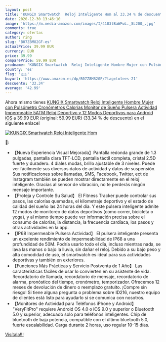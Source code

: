 ```yaml
---
layout: post
title: 'KUNGIX Smartwatch  Reloj Inteligente Hom al 33.34 % de descuento'
date: 2020-12-30 13:46:10
image: 'https://m.media-amazon.com/images/I/4103lBaWFwL._SL200_.jpg'
comments: true
category: ofertas
author: ring
slug: 'B07Z8M82GF-es'
actualPrice: 39.99 EUR
currency: EUR
price: 39.99
comparePrice: 59.99 EUR
prodname: 'KUNGIX Smartwatch  Reloj Inteligente Hombre Mujer con Pulsómetro  Cronómetros  Calorías  Monitor de Sueño  Pulsera Actividad Impermeable 5ATM Reloj Deportivo y 12 Modos Deportivos para Android iOS'
country: 'es'
flag: '🇪🇸'
buyurl: 'https://www.amazon.es/dp/B07Z8M82GF/?tag=tolees-21'
descuento: '33.34'
average: '42.99'
---
```


Ahora mismo tienes [KUNGIX Smartwatch  Reloj Inteligente Hombre Mujer con Pulsómetro  Cronómetros  Calorías  Monitor de Sueño  Pulsera Actividad Impermeable 5ATM Reloj Deportivo y 12 Modos Deportivos para Android iOS](https://www.amazon.es/dp/B07Z8M82GF/?tag=tolees-21) a 39.99 EUR (original: 59.99 EUR) (33.34 %  de descuento) en el siguiente enlace!

[![KUNGIX Smartwatch  Reloj Inteligente Hom](https://m.media-amazon.com/images/I/4103lBaWFwL._SL200_.jpg)](https://www.amazon.es/dp/B07Z8M82GF/?tag=tolees-21)

🔎:

- 【Nueva Experiencia Visual Mejorada】Pantalla redonda grande de 1.3 pulgadas, pantalla clara TFT-LCD, pantalla táctil completa, cristal 2.5D fuerte y duradero. 4 diales modas, brillo ajustable de 3 niveles. Puede ver fácilmente sus diversos datos de actividad y datos de suspensión. Sus notificaciones sobre llamadas, SMS, Facebook, Twitter, ect de Instagram también se pueden mostrar directamente en el reloj inteligente. Gracias al sensor de vibración, no te perderás ningún mensaje importante.
- 【Proteja y Controle Su Salud】 El Fitness Tracker puede controlar sus pasos, las calorías quemadas, el kilometraje deportivo y el estado de calidad del sueño las 24 horas del día. Y este pulsera inteligente admite 12 modos de monitoreo de datos deportivos (como correr, bicicleta o yoga), y al mismo tiempo puede ver información precisa sobre el consumo de calorías, la distancia, la frecuencia cardíaca, los pasos y otras actividades en la app.
- 【IP68 Impermeable Pulsera Actividad】 El pulsera inteligente presenta un excelente rendimiento de impermeabilidad de IP68 a una profundidad de 50M. Podría usarlo todo el día, incluso mientras nada, se lava las manos o bajo la lluvia, sin dañar el reloj. Debido a su bajo peso y alta comodidad de uso, el smartwatch es ideal para sus actividades deportivas y también en exteriores.
- 【Funciones Más Prácticas y Servicio Postventa de 1 Año】 Las características fáciles de usar lo convierten en su asistente de vida. Recordatorio de llamada, recordatorio de mensaje, recordatorio de alarma, pronóstico del tiempo, cronómetro, temporizador. Ofrecemos 12 meses de devolución de dinero o reemplazo gratuito. ¡Compre sin riesgo! Si tiene alguna pregunta o problema sobre ID216, nuestro equipo de clientes está listo para ayudarlo si se comunica con nosotros.
- 【Monitores de Actividad para Teléfonos iPhone y Android】 "VeryFitPro" requiere Android OS 4.0 o iOS 9.0 y superior o Bluetooth 5.0 y superior, adecuado solo para teléfonos inteligentes. Chip de bluetooth de baja potencia, compatible con el último bluetooth 5.0, fuerte escalabilidad. Carga durante 2 horas, uso regular 10-15 días.

[Visítala!!!](https://www.amazon.es/dp/B07Z8M82GF/?tag=tolees-21)

